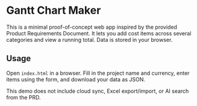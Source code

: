 # Gantt Chart Maker

This is a minimal proof-of-concept web app inspired by the provided Product Requirements Document. It lets you add cost items across several categories and view a running total. Data is stored in your browser.

## Usage

Open `index.html` in a browser. Fill in the project name and currency, enter items using the form, and download your data as JSON.

This demo does not include cloud sync, Excel export/import, or AI search from the PRD.
